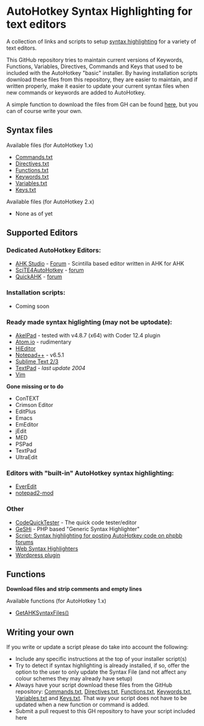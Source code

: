 # AutoHotkey Syntax Highlighting for text editors
 
A collection of links and scripts to setup [syntax highlighting](http://en.wikipedia.org/wiki/Syntax_highlighting)
for a variety of text editors. 

This GitHub repository tries to maintain current versions of Keywords, Functions, Variables, Directives, Commands and Keys that used to be included with the AutoHotkey "basic" installer. By having installation scripts download these files from this repository, they are easier to maintain, and if written properly, make it easier to update your current syntax files when new commands or keywords are added to AutoHotkey.

A simple function to download the files from GH can be found [here](functions/GetAHKSyntaxFiles.ahk), but you can of course write your own.

## Syntax files

Available files (for AutoHotkey 1.x)

* [Commands.txt](Commands.txt)
* [Directives.txt](Directives.txt)
* [Functions.txt](Functions.txt)
* [Keywords.txt](Keywords.txt)
* [Variables.txt](Variables.txt)
* [Keys.txt](Keys.txt)

Available files (for AutoHotkey 2.x)

* None as of yet

## Supported Editors

### Dedicated AutoHotkey Editors:

* [AHK Studio](http://ahkscript.org/boards/viewtopic.php?f=6&t=300) - [Forum](http://ahkscript.org/boards/viewtopic.php?f=6&t=300) - Scintilla based editor written in AHK for AHK
* [SciTE4AutoHotkey](http://fincs.ahk4.net/scite4ahk/) - [forum](http://ahkscript.org/boards/viewtopic.php?f=6&t=62)
* [QuickAHK](http://www.autohotkey.net/~jballi/QuickAHK/v2.2/QuickAHK.zip) - [forum](http://www.autohotkey.com/board/topic/33125-quickahk-v22/)

### Installation scripts:

* Coming soon

### Ready made syntax higlighting (may not be uptodate):

* [AkelPad](https://github.com/Lenchik/Akelpad-syntax-highlighting/blob/master/ahk.coder) - tested with v4.8.7 (x64) with Coder 12.4 plugin
* [Atom.io](https://github.com/nshakin/language-autohotkey) - rudimentary
* [HiEditor](http://www.winasm.net/forum/index.php?showtopic=2321)
* [Notepad++](http://ahkscript.org/boards/viewtopic.php?f=7&t=50) - v6.5.1
* [Sublime Text 2/3](https://github.com/ahkscript/SublimeAutoHotkey)
* [TextPad](http://www.textpad.com/add-ons/files/syntax/autohotkey.zip) - *last update 2004*
* [Vim](https://github.com/vim-scripts/autohotkey-ahk)

**Gone missing or to do**

* ConTEXT
* Crimson Editor
* EditPlus
* Emacs
* EmEditor
* jEdit
* MED
* PSPad
* TextPad
* UltraEdit

### Editors with "built-in" AutoHotkey syntax highlighting:

* [EverEdit](http://www.everedit.net)
* [notepad2-mod](http://xhmikosr.github.io/notepad2-mod/)

### Other

* [CodeQuickTester](http://ahkscript.org/boards/viewtopic.php?f=6&t=6113) - The quick code tester/editor
* [GeSHi](https://github.com/GeSHi/) - PHP based "Generic Syntax Highlighter"
* [Script: Syntax highlighting for posting AutoHotkey code on phpbb forums](https://github.com/ahkon/Highlite)
* [Web Syntax Highlighters](https://github.com/ahkscript/awesome-AutoHotkey#web-syntax-highlighters)
* [Wordpress plugin](https://wordpress.org/plugins/syntaxhighlighter-evolved-autohotkey-brush/)

## Functions

**Download files and strip comments and empty lines**

Available functions (for AutoHotkey 1.x)

* [GetAHKSyntaxFiles()](functions/GetAHKSyntaxFiles.ahk)

## Writing your own

If you write or update a script please do take into account the following:

* Include any specific instructions at the top of your installer script(s)
* Try to detect if syntax highlighting is already installed, if so, offer the option to the user to only update the Syntax File (and not affect any colour schemes they may already have setup)
* Always have your script download these files from the GitHub repository: [Commands.txt](Commands.txt), [Directives.txt](Directives.txt), [Functions.txt](Functions.txt), [Keywords.txt](Keywords.txt), [Variables.txt](Variables.txt) and [Keys.txt](Keys.txt). That way your script does not have to be updated when a new function or command is added.
* Submit a pull request to this GH repository to have your script included here

